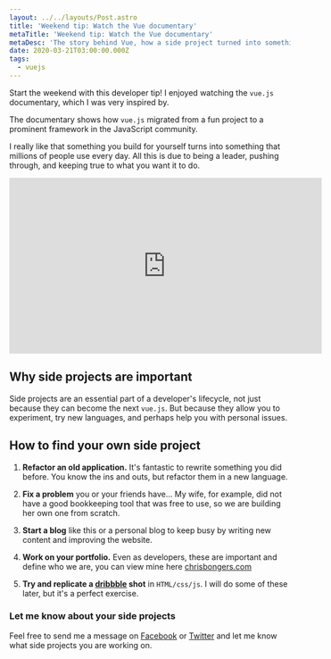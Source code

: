```yaml
---
layout: ../../layouts/Post.astro
title: 'Weekend tip: Watch the Vue documentary'
metaTitle: 'Weekend tip: Watch the Vue documentary'
metaDesc: 'The story behind Vue, how a side project turned into something big'
date: 2020-03-21T03:00:00.000Z
tags:
  - vuejs
---
```

Start the weekend with this developer tip!
I enjoyed watching the `vue.js` documentary, which I was very inspired by.

The documentary shows how `vue.js` migrated from a fun project to a prominent framework in the JavaScript community.

I really like that something you build for yourself turns into something that millions of people use every day. All this is due to being a leader, pushing through, and keeping true to what you want it to do.

<iframe width="560" height="315" src="https://www.youtube.com/embed/OrxmtDw4pVI" frameborder="0" allow="accelerometer; autoplay; encrypted-media; gyroscope; picture-in-picture" allowfullscreen></iframe>

## Why side projects are important

Side projects are an essential part of a developer's lifecycle, not just because they can become the next `vue.js`. 
But because they allow you to experiment, try new languages, and perhaps help you with personal issues.

## How to find your own side project

1. **Refactor an old application.** It's fantastic to rewrite something you did before. You know the ins and outs, but refactor them in a new language.

2. **Fix a problem** you or your friends have... My wife, for example, did not have a good bookkeeping tool that was free to use, so we are building her own one from scratch.

3. **Start a blog** like this or a personal blog to keep busy by writing new content and improving the website.

4. **Work on your portfolio.** Even as developers, these are important and define who we are, you can view mine here [chrisbongers.com](https://chrisbongers.com)

5. **Try and replicate a [dribbble](https://dribbble.com/) shot** in `HTML/css/js`. I will do some of these later, but it's a perfect exercise.

### Let me know about your side projects

Feel free to send me a message on [Facebook](https://www.facebook.com/DailyDevTipsBlog) or [Twitter](https://twitter.com/DailyDevTips1) and let me know what side projects you are working on.
